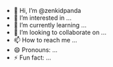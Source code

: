 - 👋 Hi, I’m @zenkidpanda
- 👀 I’m interested in ...
- 🌱 I’m currently learning ...
- 💞️ I’m looking to collaborate on ...
- 📫 How to reach me ...
- 😄 Pronouns: ...
- ⚡ Fun fact: ...

<!---
zenkidpanda/zenkidpanda is a ✨ special ✨ repository because its `README.md` (this file) appears on your GitHub profile.
You can click the Preview link to take a look at your changes.
--->
